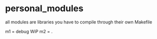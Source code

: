 # personal_modules

all modules are libraries you have to compile through their own Makefile

m1 = debug WiP
m2 = .